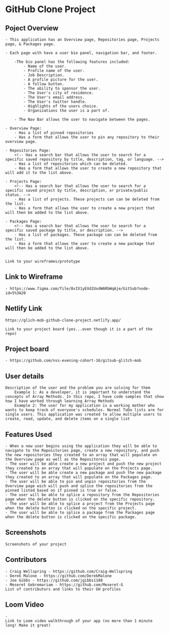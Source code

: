 # GitHub Clone Project 

## Poject Overview
    - This application has an Overview page, Repositories page, Projects page, & Packages page. 

    - Each page with have a user bio panel, navigation bar, and footer.

        -The bio panel has the following features included:
            - Name of the user.
            - Profile name of the user.
            - Job Description. 
            - A profile picture for the user.
            - A follow button. 
            - The ability to sponsor the user.
            - The User's city of residence.
            - The User's email address.
            - The User's twitter handle.
            - Highlights of the users choice.
            - Organizations the user is a part of.

        - The Nav Bar allows the user to navigate between the pages. 

    - Overview Page: 
        - Has a list of pinned repositories 
        - Has a form that allows the user to pin any repository to their overview page.

    - Repositories Page: 
        <!-- Has a search bar that allows the user to search for a specific saved repository by title, description, tag, or language. -->
        - Has a list of repositories which can be deleted.
        - Has a form that allows the user to create a new repository that will add it to the list above.

    - Projects Page:
        <!-- Has a search bar that allows the user to search for a specific saved project by title, description, or private/public status. -->
        - Has a list of projects. These projects can can be deleted from the list.
        - Has a form that allows the user to create a new project that will then be added to the list above. 
    
    - Packages Page:
        <!-- Has a search bar that allows the user to search for a specific saved package by title, or description. -->
        - Has a list of packages. These package can can be deleted from the list.
        - Has a form that allows the user to create a new package that will then be added to the list above.
        

    Link to your wireframes/prototype
 ## Link to Wireframe
    - https://www.figma.com/file/8vIX1yEXd2UxdWARbWqAje/GitSub?node-id=5%3A20


## Netlify Link
    https://glich-mob-github-clone-project.netlify.app/

    Link to your project board (yes...even though it is a part of the repo)
## Project board
    - https://github.com/nss-evening-cohort-16/gitsub-glitch-mob


## User details    
    Description of the user and the problem you are solving for them
        Example 1: As a developer, it is important to understand the concepts of Array Methods. In this repo, I have code samples that show how I have worked through learning Array Methods
        Example 2: The user for my application is a working mother who wants to keep track of everyone's schedules. Normal ToDo lists are for single users. This application was created to allow multiple users to create, read, update, and delete items on a single list


## Features Used
    - When a new user begins using the application they will be able to navigate to the Repositories page, create a new repository, and push the new repositories they created to an array that will populate on the Overview page as well as the Repositoreis page. 
    - The user will be able create a new project and push the new project they created to an array that will populate on the Projects page. 
    - The user will be able create a new package and push the new package they created to an array that will populate on the Packages page.
    - The user will be able to pin and unpin repositories from the Overview page wich will push and splice the repositories from the pinned listed based on if pinned is true or false.
    - The user will be able to splice a repository from the Repositories page when the delete button is clicked on the specific repository. 
    - The user will be able to splice a project from the Projects page when the delete button is clicked on the specific project. 
    - The user will be able to splice a package from the Packages page when the delete button is clicked on the specific package. 
     

## Screenshots
    Screenshots of your project


## Contributors
    - Craig Wellspring - https://github.com/Craig-Wellspring
    - Derek Malone - https://github.com/DerekMalone
    - Joe Gibbs - https://github.com/jgibbs1188
    - Meseret Gebremariam - https://github.com/Meseret-G
    List of contributors and links to their GH profiles


## Loom Video
    -
    Link to Loom video walkthrough of your app (no more than 1 minute long! Make it great)
